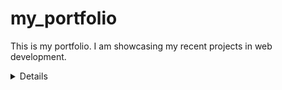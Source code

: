 # my_portfolio
This is my portfolio. I am showcasing my recent projects in web development.

<details>
    <h1> Acknowledgement </h1>
    <h2> Photo Credits: </h2>

    #### Three mages are from unsplash: https://images.unsplash.com  ####
    <ul>
        <li>
            food:
            https://images.unsplash.com/photo-1502741126161-b048400d085d?ixlib=rb-1.2.1&ixid=eyJhcHBfaWQiOjEyMDd9&auto=format&fit=crop&w=1050&q=80
            by Joanna Kosinska
        </li>
        <li>
            news feed
            https://images.unsplash.com/photo-1483546363825-7ebf25fb7513?ixlib=rb-1.2.1&ixid=eyJhcHBfaWQiOjEyMDd9&auto=format&fit=crop&w=1050&q=80
            by Jan Kahánek
        </li>
        <li>
             https://images.unsplash.com/photo-1488998427799-e3362cec87c3?ixlib=rb-1.2.1&ixid=eyJhcHBfaWQiOjEyMDd9&auto=format&fit=crop&w=1050&q=80 
             by JESHOOTS.COM
        </li>
 </ul>

<p> 
    <h3> Other notable acknowledgements: </h3>
    <p>
        Followed lessons and code in Udacity, w3schools, Mozilla references and other google searches. <br>
        Also, used w3c validators.
    </p>
</p>
</details>





